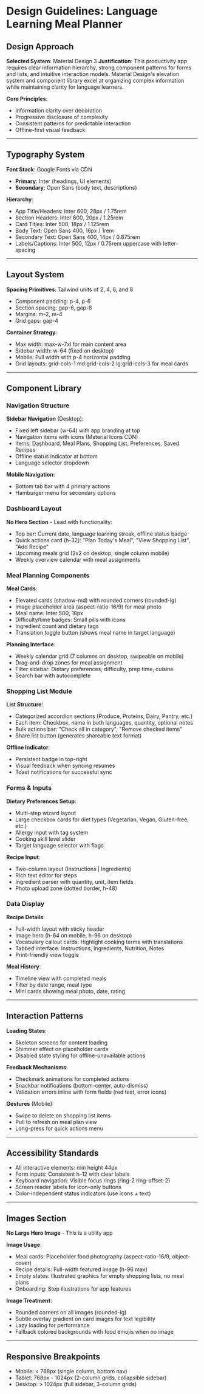 # Design Guidelines: Language Learning Meal Planner

## Design Approach

**Selected System**: Material Design 3
**Justification**: This productivity app requires clear information hierarchy, strong component patterns for forms and lists, and intuitive interaction models. Material Design's elevation system and component library excel at organizing complex information while maintaining clarity for language learners.

**Core Principles**:
- Information clarity over decoration
- Progressive disclosure of complexity
- Consistent patterns for predictable interaction
- Offline-first visual feedback

---

## Typography System

**Font Stack**: Google Fonts via CDN
- **Primary**: Inter (headings, UI elements)
- **Secondary**: Open Sans (body text, descriptions)

**Hierarchy**:
- App Title/Headers: Inter 600, 28px / 1.75rem
- Section Headers: Inter 600, 20px / 1.25rem  
- Card Titles: Inter 500, 18px / 1.125rem
- Body Text: Open Sans 400, 16px / 1rem
- Secondary Text: Open Sans 400, 14px / 0.875rem
- Labels/Captions: Inter 500, 12px / 0.75rem uppercase with letter-spacing

---

## Layout System

**Spacing Primitives**: Tailwind units of 2, 4, 6, and 8
- Component padding: p-4, p-6
- Section spacing: gap-6, gap-8
- Margins: m-2, m-4
- Grid gaps: gap-4

**Container Strategy**:
- Max width: max-w-7xl for main content area
- Sidebar width: w-64 (fixed on desktop)
- Mobile: Full width with p-4 horizontal padding
- Grid layouts: grid-cols-1 md:grid-cols-2 lg:grid-cols-3 for meal cards

---

## Component Library

### Navigation Structure
**Sidebar Navigation** (Desktop):
- Fixed left sidebar (w-64) with app branding at top
- Navigation items with icons (Material Icons CDN)
- Items: Dashboard, Meal Plans, Shopping List, Preferences, Saved Recipes
- Offline status indicator at bottom
- Language selector dropdown

**Mobile Navigation**:
- Bottom tab bar with 4 primary actions
- Hamburger menu for secondary options

### Dashboard Layout
**No Hero Section** - Lead with functionality:
- Top bar: Current date, language learning streak, offline status badge
- Quick actions card (h-32): "Plan Today's Meal", "View Shopping List", "Add Recipe"
- Upcoming meals grid (2x2 on desktop, single column mobile)
- Weekly overview calendar with meal assignments

### Meal Planning Components
**Meal Cards**:
- Elevated cards (shadow-md) with rounded corners (rounded-lg)
- Image placeholder area (aspect-ratio-16/9) for meal photo
- Meal name: Inter 500, 18px
- Difficulty/time badges: Small pills with icons
- Ingredient count and dietary tags
- Translation toggle button (shows meal name in target language)

**Planning Interface**:
- Weekly calendar grid (7 columns on desktop, swipeable on mobile)
- Drag-and-drop zones for meal assignment
- Filter sidebar: Dietary preferences, difficulty, prep time, cuisine
- Search bar with autocomplete

### Shopping List Module
**List Structure**:
- Categorized accordion sections (Produce, Proteins, Dairy, Pantry, etc.)
- Each item: Checkbox, name in both languages, quantity, optional notes
- Bulk actions bar: "Check all in category", "Remove checked items"
- Share list button (generates shareable text format)

**Offline Indicator**:
- Persistent badge in top-right
- Visual feedback when syncing resumes
- Toast notifications for successful sync

### Forms & Inputs
**Dietary Preferences Setup**:
- Multi-step wizard layout
- Large checkbox cards for diet types (Vegetarian, Vegan, Gluten-free, etc.)
- Allergy input with tag system
- Cooking skill level slider
- Target language selector with flags

**Recipe Input**:
- Two-column layout (Instructions | Ingredients)
- Rich text editor for steps
- Ingredient parser with quantity, unit, item fields
- Photo upload zone (dotted border, h-48)

### Data Display
**Recipe Details**:
- Full-width layout with sticky header
- Image hero (h-64 on mobile, h-96 on desktop)
- Vocabulary callout cards: Highlight cooking terms with translations
- Tabbed interface: Instructions, Ingredients, Nutrition, Notes
- Print-friendly view toggle

**Meal History**:
- Timeline view with completed meals
- Filter by date range, meal type
- Mini cards showing meal photo, date, rating

---

## Interaction Patterns

**Loading States**:
- Skeleton screens for content loading
- Shimmer effect on placeholder cards
- Disabled state styling for offline-unavailable actions

**Feedback Mechanisms**:
- Checkmark animations for completed actions
- Snackbar notifications (bottom-center, auto-dismiss)
- Validation errors inline with form fields (red text, error icons)

**Gestures** (Mobile):
- Swipe to delete on shopping list items
- Pull to refresh on meal plan view
- Long-press for quick actions menu

---

## Accessibility Standards

- All interactive elements: min height 44px
- Form inputs: Consistent h-12 with clear labels
- Keyboard navigation: Visible focus rings (ring-2 ring-offset-2)
- Screen reader labels for icon-only buttons
- Color-independent status indicators (use icons + text)

---

## Images Section

**No Large Hero Image** - This is a utility app

**Image Usage**:
- Meal cards: Placeholder food photography (aspect-ratio-16/9, object-cover)
- Recipe details: Full-width featured image (h-96 max)
- Empty states: Illustrated graphics for empty shopping lists, no meal plans
- Onboarding: Step illustrations for app features

**Image Treatment**:
- Rounded corners on all images (rounded-lg)
- Subtle overlay gradient on card images for text legibility
- Lazy loading for performance
- Fallback colored backgrounds with food emojis when no image

---

## Responsive Breakpoints

- Mobile: < 768px (single column, bottom nav)
- Tablet: 768px - 1024px (2-column grids, collapsible sidebar)
- Desktop: > 1024px (full sidebar, 3-column grids)